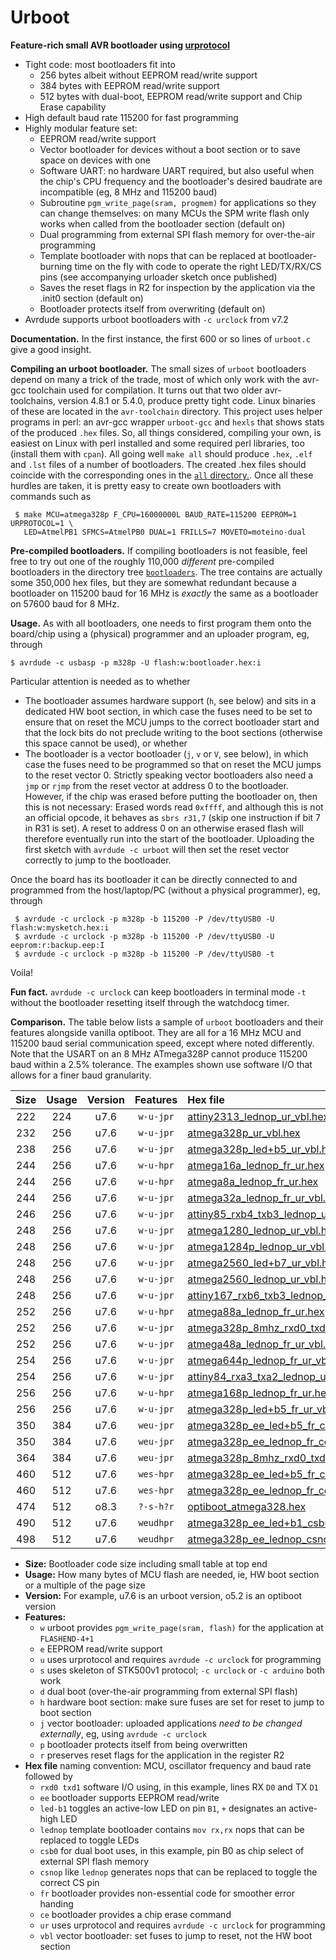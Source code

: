 # Urboot
**Feature-rich small AVR bootloader using
[urprotocol](https://github.com/stefanrueger/urboot/blob/main/urprotocol.md)**

 - Tight code: most bootloaders fit into
     + 256 bytes albeit without EEPROM read/write support
     + 384 bytes with EEPROM read/write support
     + 512 bytes with dual-boot, EEPROM read/write support and Chip Erase capability
 - High default baud rate 115200 for fast programming
 - Highly modular feature set:
     + EEPROM read/write support
     + Vector bootloader for devices without a boot section or to save space on devices with one
     + Software UART: no hardware UART required, but also useful when the chip's CPU frequency and
       the bootloader's desired baudrate are incompatible (eg, 8 MHz and 115200 baud)
     + Subroutine `pgm_write_page(sram, progmem)` for applications so they can change themselves:
       on many MCUs the SPM write flash only works when called from the bootloader section (default on)
     + Dual programming from external SPI flash memory for over-the-air programming
     + Template bootloader with nops that can be replaced at bootloader-burning time on the fly
       with code to operate the right LED/TX/RX/CS pins (see accompanying urloader sketch once published)
     + Saves the reset flags in R2 for inspection by the application via the .init0 section (default on)
     + Bootloader protects itself from overwriting (default on)
 - Avrdude supports urboot bootloaders with `-c urclock` from v7.2

**Documentation.** In the first instance, the first 600 or so lines of `urboot.c` give a good
insight.

**Compiling an urboot bootloader.** The small sizes of `urboot` bootloaders depend on many a trick
of the trade, most of which only work with the avr-gcc toolchain used for compilation. It turns out
that two older avr-toolchains, version 4.8.1 or 5.4.0, produce pretty tight code. Linux binaries of
these are located in the `avr-toolchain` directory. This project uses helper programs in perl: an
avr-gcc wrapper `urboot-gcc` and `hexls` that shows stats of the produced `.hex` files. So, all
things considered, compiling your own, is easiest on Linux with perl installed and some required
perl libraries, too (install them with `cpan`). All going well `make all` should produce `.hex`,
`.elf` and `.lst` files of a number of bootloaders. The created .hex files should coincide with the
corresponding ones in the [`all`
directory.](https://raw.githubusercontent.com/stefanrueger/urboot/main/all/). Once all these
hurdles are taken, it is pretty easy to create own bootloaders with commands such as
```
 $ make MCU=atmega328p F_CPU=16000000L BAUD_RATE=115200 EEPROM=1 URPROTOCOL=1 \
   LED=AtmelPB1 SFMCS=AtmelPB0 DUAL=1 FRILLS=7 MOVETO=moteino-dual
```

**Pre-compiled bootloaders.** If compiling bootloaders is not feasible, feel free to try out one of
the roughly 110,000 *different* pre-compiled bootloaders in the directory tree
[`bootloaders`](https://raw.githubusercontent.com/stefanrueger/urboot/main/bootloaders/). The tree
contains are actually some 350,000 hex files, but they are somewhat redundant because a bootloader
on 115200 baud for 16 MHz is *exactly* the same as a bootloader on 57600 baud for 8 MHz.

**Usage.** As with all bootloaders, one needs to first program them onto
the board/chip using a (physical) programmer and an uploader program, eg, through
```
$ avrdude -c usbasp -p m328p -U flash:w:bootloader.hex:i
```
Particular attention is needed as to whether
 - The bootloader assumes hardware support (`h`, see below) and sits in a dedicated HW boot
   section, in which case the fuses need to be set to ensure that on reset the MCU jumps to the
   correct bootloader start and that the lock bits do not preclude writing to the boot sections
   (otherwise this space cannot be used), or whether
 - The bootloader is a vector bootloader (`j`, `v` or `V`, see below), in which case the fuses need
   to be programmed so that on reset the MCU jumps to the reset vector 0. Strictly speaking vector
   bootloaders also need a `jmp` or `rjmp` from the reset vector at address 0 to the bootloader.
   However, if the chip was erased before putting the bootloader on, then this is not necessary:
   Erased words read `0xffff`, and although this is not an official opcode, it behaves as `sbrs
   r31,7` (skip one instruction if bit 7 in R31 is set). A reset to address 0 on an otherwise
   erased flash will therefore eventually run into the start of the bootloader. Uploading the first
   sketch with `avrdude -c urboot` will then set the reset vector correctly to jump to the
   bootloader.

Once the board has its bootloader it can be directly connected to and programmed from the
host/laptop/PC (without a physical programmer), eg, through
```
 $ avrdude -c urclock -p m328p -b 115200 -P /dev/ttyUSB0 -U flash:w:mysketch.hex:i
 $ avrdude -c urclock -p m328p -b 115200 -P /dev/ttyUSB0 -U eeprom:r:backup.eep:I
 $ avrdude -c urclock -p m328p -b 115200 -P /dev/ttyUSB0 -t
```

Voila!

**Fun fact.** `avrdude -c urclock` can keep bootloaders in terminal mode `-t` without the
bootloader resetting itself through the watchdocg timer.

**Comparison.** The table below lists a sample of `urboot` bootloaders and their features alongside
vanilla optiboot. They are all for a 16 MHz MCU and 115200 baud serial communication speed, except
where noted differently. Note that the USART on an 8 MHz ATmega328P cannot produce 115200 baud
within a 2.5% tolerance. The examples shown use software I/O that allows for a finer baud
granularity.

|Size|Usage|Version|Features|Hex file|
|:-:|:-:|:-:|:-:|:--|
|222|224|u7.6|`w-u-jpr`|[attiny2313_lednop_ur_vbl.hex](https://raw.githubusercontent.com/stefanrueger/urboot/main/bootloaders/attiny2313/fcpu_16mhz/115200_bps/attiny2313_16mhz_115200bps_lednop_ur_vbl.hex)|
|232|256|u7.6|`w-u-jpr`|[atmega328p_ur_vbl.hex](https://raw.githubusercontent.com/stefanrueger/urboot/main/bootloaders/atmega328p/fcpu_16mhz/115200_bps/atmega328p_16mhz_115200bps_ur_vbl.hex)|
|238|256|u7.6|`w-u-jpr`|[atmega328p_led+b5_ur_vbl.hex](https://raw.githubusercontent.com/stefanrueger/urboot/main/bootloaders/atmega328p/fcpu_16mhz/115200_bps/atmega328p_16mhz_115200bps_led+b5_ur_vbl.hex)|
|244|256|u7.6|`w-u-hpr`|[atmega16a_lednop_fr_ur.hex](https://raw.githubusercontent.com/stefanrueger/urboot/main/bootloaders/atmega16a/fcpu_16mhz/115200_bps/atmega16a_16mhz_115200bps_lednop_fr_ur.hex)|
|244|256|u7.6|`w-u-hpr`|[atmega8a_lednop_fr_ur.hex](https://raw.githubusercontent.com/stefanrueger/urboot/main/bootloaders/atmega8a/fcpu_16mhz/115200_bps/atmega8a_16mhz_115200bps_lednop_fr_ur.hex)|
|244|256|u7.6|`w-u-jpr`|[atmega32a_lednop_fr_ur_vbl.hex](https://raw.githubusercontent.com/stefanrueger/urboot/main/bootloaders/atmega32a/fcpu_16mhz/115200_bps/atmega32a_16mhz_115200bps_lednop_fr_ur_vbl.hex)|
|246|256|u7.6|`w-u-jpr`|[attiny85_rxb4_txb3_lednop_ur_vbl.hex](https://raw.githubusercontent.com/stefanrueger/urboot/main/bootloaders/attiny85/fcpu_16mhz/115200_bps/attiny85_16mhz_115200bps_rxb4_txb3_lednop_ur_vbl.hex)|
|248|256|u7.6|`w-u-jpr`|[atmega1280_lednop_ur_vbl.hex](https://raw.githubusercontent.com/stefanrueger/urboot/main/bootloaders/atmega1280/fcpu_16mhz/115200_bps/atmega1280_16mhz_115200bps_lednop_ur_vbl.hex)|
|248|256|u7.6|`w-u-jpr`|[atmega1284p_lednop_ur_vbl.hex](https://raw.githubusercontent.com/stefanrueger/urboot/main/bootloaders/atmega1284p/fcpu_16mhz/115200_bps/atmega1284p_16mhz_115200bps_lednop_ur_vbl.hex)|
|248|256|u7.6|`w-u-jpr`|[atmega2560_led+b7_ur_vbl.hex](https://raw.githubusercontent.com/stefanrueger/urboot/main/bootloaders/atmega2560/fcpu_16mhz/115200_bps/atmega2560_16mhz_115200bps_led+b7_ur_vbl.hex)|
|248|256|u7.6|`w-u-jpr`|[atmega2560_lednop_ur_vbl.hex](https://raw.githubusercontent.com/stefanrueger/urboot/main/bootloaders/atmega2560/fcpu_16mhz/115200_bps/atmega2560_16mhz_115200bps_lednop_ur_vbl.hex)|
|248|256|u7.6|`w-u-jpr`|[attiny167_rxb6_txb3_lednop_ur_vbl.hex](https://raw.githubusercontent.com/stefanrueger/urboot/main/bootloaders/attiny167/fcpu_16mhz/115200_bps/attiny167_16mhz_115200bps_rxb6_txb3_lednop_ur_vbl.hex)|
|252|256|u7.6|`w-u-hpr`|[atmega88a_lednop_fr_ur.hex](https://raw.githubusercontent.com/stefanrueger/urboot/main/bootloaders/atmega88a/fcpu_16mhz/115200_bps/atmega88a_16mhz_115200bps_lednop_fr_ur.hex)|
|252|256|u7.6|`w-u-jpr`|[atmega328p_8mhz_rxd0_txd1_lednop_ur_vbl.hex](https://raw.githubusercontent.com/stefanrueger/urboot/main/bootloaders/atmega328p/fcpu_8mhz/115200_bps/atmega328p_8mhz_115200bps_rxd0_txd1_lednop_ur_vbl.hex)|
|252|256|u7.6|`w-u-jpr`|[atmega48a_lednop_fr_ur_vbl.hex](https://raw.githubusercontent.com/stefanrueger/urboot/main/bootloaders/atmega48a/fcpu_16mhz/115200_bps/atmega48a_16mhz_115200bps_lednop_fr_ur_vbl.hex)|
|254|256|u7.6|`w-u-jpr`|[atmega644p_lednop_fr_ur_vbl.hex](https://raw.githubusercontent.com/stefanrueger/urboot/main/bootloaders/atmega644p/fcpu_16mhz/115200_bps/atmega644p_16mhz_115200bps_lednop_fr_ur_vbl.hex)|
|254|256|u7.6|`w-u-jpr`|[attiny84_rxa3_txa2_lednop_ur_vbl.hex](https://raw.githubusercontent.com/stefanrueger/urboot/main/bootloaders/attiny84/fcpu_16mhz/115200_bps/attiny84_16mhz_115200bps_rxa3_txa2_lednop_ur_vbl.hex)|
|256|256|u7.6|`w-u-hpr`|[atmega168p_lednop_fr_ur.hex](https://raw.githubusercontent.com/stefanrueger/urboot/main/bootloaders/atmega168p/fcpu_16mhz/115200_bps/atmega168p_16mhz_115200bps_lednop_fr_ur.hex)|
|256|256|u7.6|`w-u-jpr`|[atmega328p_led+b5_fr_ur_vbl.hex](https://raw.githubusercontent.com/stefanrueger/urboot/main/bootloaders/atmega328p/fcpu_16mhz/115200_bps/atmega328p_16mhz_115200bps_led+b5_fr_ur_vbl.hex)|
|350|384|u7.6|`weu-jpr`|[atmega328p_ee_led+b5_fr_ce_ur_vbl.hex](https://raw.githubusercontent.com/stefanrueger/urboot/main/bootloaders/atmega328p/fcpu_16mhz/115200_bps/atmega328p_16mhz_115200bps_ee_led+b5_fr_ce_ur_vbl.hex)|
|350|384|u7.6|`weu-jpr`|[atmega328p_ee_lednop_fr_ce_ur_vbl.hex](https://raw.githubusercontent.com/stefanrueger/urboot/main/bootloaders/atmega328p/fcpu_16mhz/115200_bps/atmega328p_16mhz_115200bps_ee_lednop_fr_ce_ur_vbl.hex)|
|364|384|u7.6|`weu-jpr`|[atmega328p_8mhz_rxd0_txd1_ee_lednop_fr_ce_ur_vbl.hex](https://raw.githubusercontent.com/stefanrueger/urboot/main/bootloaders/atmega328p/fcpu_8mhz/115200_bps/atmega328p_8mhz_115200bps_rxd0_txd1_ee_lednop_fr_ce_ur_vbl.hex)|
|460|512|u7.6|`wes-hpr`|[atmega328p_ee_led+b5_fr_ce.hex](https://raw.githubusercontent.com/stefanrueger/urboot/main/bootloaders/atmega328p/fcpu_16mhz/115200_bps/atmega328p_16mhz_115200bps_ee_led+b5_fr_ce.hex)|
|460|512|u7.6|`wes-hpr`|[atmega328p_ee_lednop_fr_ce.hex](https://raw.githubusercontent.com/stefanrueger/urboot/main/bootloaders/atmega328p/fcpu_16mhz/115200_bps/atmega328p_16mhz_115200bps_ee_lednop_fr_ce.hex)|
|474|512|o8.3|`?-s-h?r`|[optiboot_atmega328.hex](https://raw.githubusercontent.com/stefanrueger/urboot/main/all/optiboot_atmega328.hex)|
|490|512|u7.6|`weudhpr`|[atmega328p_ee_led+b1_csb0_fr_ce_ur.hex](https://raw.githubusercontent.com/stefanrueger/urboot/main/bootloaders/atmega328p/fcpu_16mhz/115200_bps/atmega328p_16mhz_115200bps_ee_led+b1_csb0_fr_ce_ur.hex)|
|498|512|u7.6|`weudhpr`|[atmega328p_ee_lednop_csnop_fr_ce_ur.hex](https://raw.githubusercontent.com/stefanrueger/urboot/main/bootloaders/atmega328p/fcpu_16mhz/115200_bps/atmega328p_16mhz_115200bps_ee_lednop_csnop_fr_ce_ur.hex)|

- **Size:** Bootloader code size including small table at top end
- **Usage:** How many bytes of MCU flash are needed, ie, HW boot section or a multiple of the page size
- **Version:** For example, u7.6 is an urboot version, o5.2 is an optiboot version
- **Features:**
  + `w` urboot provides `pgm_write_page(sram, flash)` for the application at `FLASHEND-4+1`
  + `e` EEPROM read/write support
  + `u` uses urprotocol and requires `avrdude -c urclock` for programming
  + `s` uses skeleton of STK500v1 protocol; `-c urclock` or `-c arduino` both work
  + `d` dual boot (over-the-air programming from external SPI flash)
  + `h` hardware boot section: make sure fuses are set for reset to jump to boot section
  + `j` vector bootloader: uploaded applications *need to be changed externally*, eg, using `avrdude -c urclock`
  + `p` bootloader protects itself from being overwritten
  + `r` preserves reset flags for the application in the register R2
- **Hex file** naming convention: MCU, oscillator frequency and baud rate followed by
  + `rxd0 txd1` software I/O using, in this example, lines RX `D0` and TX `D1`
  + `ee` bootloader supports EEPROM read/write
  + `led-b1` toggles an active-low LED on pin `B1`, `+` designates an active-high LED
  + `lednop` template bootloader contains `mov rx,rx` nops that can be replaced to toggle LEDs
  + `csb0` for dual boot uses, in this example, pin B0 as chip select of external SPI flash memory
  + `csnop` like `lednop` generates nops that can be replaced to toggle the correct CS pin
  + `fr` bootloader provides non-essential code for smoother error handing
  + `ce` bootloader provides a chip erase command
  + `ur` uses urprotocol and requires `avrdude -c urclock` for programming
  + `vbl` vector bootloader: set fuses to jump to reset, not the HW boot section
